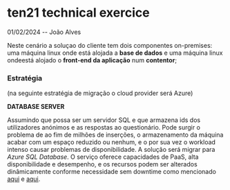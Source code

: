# ten21 technical exercice
01/02/2024 -- João Alves  
  

Neste cenário a soluçao do cliente tem dois componentes on-premises: uma máquina linux onde está alojada a __base de dados__ e uma máquina linux ondeestá alojado o __front-end da aplicação__ num __contentor__; 

### Estratégia    
(na seguinte estratégia de migração o cloud provider será Azure)

__DATABASE SERVER__  
  
Assumindo que possa ser um servidor SQL e que armazena ids dos utilizadores anónimos e as respostas ao questionário. Pode surgir o problema de ao fim de milhões de inserções, o armazenamento da máquina acabar com um espaço reduzido ou nenhum, e o por sua vez o workload intenso causar problemas de disponibilidade. A solução será migrar para _Azure SQL Database_. O serviço oferece capacidades de PaaS, alta disponibilidade e desempenho, e os recursos podem ser alterados dinâmicamente conforme necessidade sem downtime como mencionado [aqui](https://learn.microsoft.com/en-us/azure/azure-sql/database/sql-database-paas-overview?view=azuresql#scalable-performance-and-pools) e [aqui](https://learn.microsoft.com/en-us/azure/azure-sql/database/sql-database-paas-overview?view=azuresql#scalable-performance-and-pools).  
  

